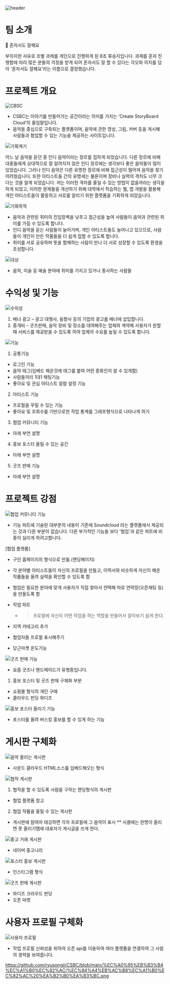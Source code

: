 ![header](https://capsule-render.vercel.app/api?type=waving&color=auto&height=300&section=header&text=CSBC&fontSize=90)
# 팀 소개
📝 혼자서도 잘해요

부득이한 사유로 조별 과제를 개인으로 진행하게 된 8조 류송지입니다. 
과제를 혼자 진행함에 따라 많은 분들의 걱정을 받게 되어 혼자서도 잘 할 수 있다는 각오와 의지를 담아 ‘혼자서도 잘해요’라는 이름으로 결정했습니다.

# 프로젝트 개요
![CBSC](https://img.shields.io/badge/CSBC-F7DF1E?style=flat-square&logo=Android&logoColor=white)

- CSBC는 이야기를 만들어가는 공간이라는 의미를 가지는 ‘Create StoryBoard Cloud’의 줄임말입니다.
- 음악을 중심으로 구축되는 플랫폼이며, 음악에 관한 영상, 그림, 커버 등을 게시해 사람들과 협업할 수 있는 기능을 제공하는 사이트입니다.

![기획계기](https://img.shields.io/badge/CBSC기획계기-8096fe?style=flat-square&logo=Apache&logoColor=white)

 어느 날 음악을 듣던 중 인디 음악이라는 장르를 접하게 되었습니다. 다른 장르에 비해 대중들에게 상대적으로 잘 알려지지 않은 인디 장르에는 생각보다 좋은 음악들이 많이 있었습니다. 그러나 인디 음악은 다른 유명한 장르에 비해 접근성이 떨어져 음악을 찾기 어려웠습니다. 또한 아티스트들 간의 유명세는 물론이며 장비나 실력의 격차도 너무 크다는 것을 알게 되었습니다. 저는 이러한 격차를 줄일 수 있는 방법이 없을까라는 생각을 하게 되었고, 이러한 문제들을 개선하기 위해 대학에서 학습하는 웹, 앱 개발을 활용해 개인 아티스트들이 활동하고 서로를 알리기 위한 플랫폼을 기획하게 되었습니다.

![기획목적](https://img.shields.io/badge/CBSC기획목적-8096fe?style=flat-square&logo=Apache&logoColor=white)

- 음악과 관련된 취미의 진입장벽을 낮추고 접근성을 높여 사람들이 음악과 관련된 취미를 가질 수 있도록 합니다.
- 인디 음악을 듣는 사람들이 늘어가며, 개인 아티스트들도 늘어나고 있으므로, 사람들이 개인이 만든 작품들을 더 쉽게 접할 수 있도록 합니다.
- 취미를 서로 공유하며 뜻을 함께하는 사람이 만나 더 서로 성장할 수 있도록 환경을 조성합니다.


![대상](https://img.shields.io/badge/CBSC대상-8096fe?style=flat-square&logo=Apache&logoColor=white)

- 음악, 미술 등 예술 분야에 취미를 가지고 있거나 종사하는 사람들


# 수익성 및 기능

![수익성](https://img.shields.io/badge/수익성-f0b49a?style=flat-square&logo=WebMoney&logoColor=white)

1. 배너 광고 – 광고 대행사, 음향사 등의 기업의 광고를 배너에 삽입합니다.
2. 중개비 – 굿즈판매, 음악 장비 및 장소를 대여해주는 업체와 계약해 사용자가 원할 때 서비스를 제공받을 수 있도록 하여 업체의 수요를 높일 수 있도록 합니다. 

![기능](https://img.shields.io/badge/기능-f0b49a?style=flat-square&logo=1001Tracklists&logoColor=white)

1. 공통기능
- 로그인 기능
- 음악 태그(임베드 해온것에 태그를 붙여 어떤 종류인지 알 수 있게함)
- 사람들끼리 1대1 채팅기능
- 좋아요 및 관심 아티스트 알람 설정 기능

2. 아티스트 기능
- 프로필을 꾸밀 수 있는 기능
- 좋아요 및 조회수를 기반으로한 작업 통계를 그래프형식으로 나타나게 하기

3. 협업 커뮤니티 기능
- 아래 부연 설명

4. 홍보 포스터 올릴 수 있는 공간
- 아래 부연 설명

5. 굿즈 판매 기능
- 아래 부연 설명

# 프로젝트 강점

![협업 커뮤니티 기능](https://img.shields.io/badge/협업커뮤니티기능-edacb1?style=flat-square&logo=TheConversation&logoColor=white)


- 기능 파트에 기술된 대부분의 내용이 기존에 Soundcloud 라는 플랫폼에서 제공되는 것과 다른 부분이 없습니다. 다른 부가적인 기능들 보다 '협업'과 같은 파트에 비중이 실리게 하려고합니다.

[협업 플랫폼]

- 구인 홈페이지의 형식으로 만듦.(랜딩페이지)

- 각 분야별 아티스트들이 자신의 프로필을 만들고, 이력서와 비슷하게 자신이 해온 작품들을 올려 실력을 확인할 수 있도록 함

- 협업은 필요한 분야에 맞게 사용자가 직접 찾아서 컨택해 따로 연락망(오픈채팅 등)을 만들도록 함

- 작업 파트
  - > 프로필에 자신이 어떤 작업을 하는 역할을 만들어서 알아보기 쉽게 한다.

- 지역 카테고리 추가

- 협업자들 프로필 표시해주기

- 당근마켓 온도기능

![굿즈 판매 기능](https://img.shields.io/badge/굿즈판매기능-edacb1?style=flat-square&logo=Atom&logoColor=white)

- 요즘 굿즈나 핸드메이드가 유행중입니다.

1. 홍보 포스터 및 굿즈 판매 구체화 부분
- 쇼핑몰 형식의 개인 구매
- 클라우드 펀딩 와디즈

![홍보 포스터 올리기 기능](https://img.shields.io/badge/포스터홍보기능-edacb1?style=flat-square&logo=MusicBrainz&logoColor=white)

- 포스터를 올려 버스킹 홍보를 할 수 있게 하는 기능


# 게시판 구체화

![음악 올리는 게시판](https://img.shields.io/badge/음악게시판-83dcb7?style=flat-square&logo=Hyper&logoColor=white)

- 사운드 클라우드 HTML소스를 임베드해오는 형식

![협작 게시판](https://img.shields.io/badge/협작게시판-83dcb7?style=flat-square&logo=Hyper&logoColor=white)

1. 협작을 할 수 있도록 사람을 구하는 랜딩형식의 게시판
- 협업 플랫폼 참고

2. 협업 작품을 올릴 수 있는 게시판

- 게시판에 참여자 태깅하면 각자 프로필에 그 음악이 표시
** 사클에는 한명이 올리면 못 올리기땜에 대표자가 게시글을 쓰게 한다.

![중고 거래 게시판](https://img.shields.io/badge/중고거래게시판-83dcb7?style=flat-square&logo=Hyper&logoColor=white)

- 네이버 중고나라

![포스터 홍보 게시판](https://img.shields.io/badge/포스터홍보게시판-83dcb7?style=flat-square&logo=Hyper&logoColor=white)

- 인스타그램 형식

![굿즈 판매 게시판](https://img.shields.io/badge/굿즈판매게시판-83dcb7?style=flat-square&logo=Hyper&logoColor=white)

- 와디즈 크라우드 펀딩
- 오픈 마켓

# 사용자 프로필 구체화

![사용자 프로필](https://img.shields.io/badge/사용자프로필-7ce3e1?style=flat-square&logo=ApacheMaven&logoColor=white)

- 작업 프로필 신뢰성을 위하여 오픈 api를 이용하여 여러 플랫폼을 연결하여 그 사람의 경력을 보여줍니다.

https://github.com/ryusongji/CSBC/blob/main/%EC%A0%95%EB%B3%B4%EC%A1%B0%EC%82%AC/%EC%84%A4%EB%AC%B8%EC%A1%B0%EC%82%AC%20%EA%B2%B0%EA%B3%BC.png
